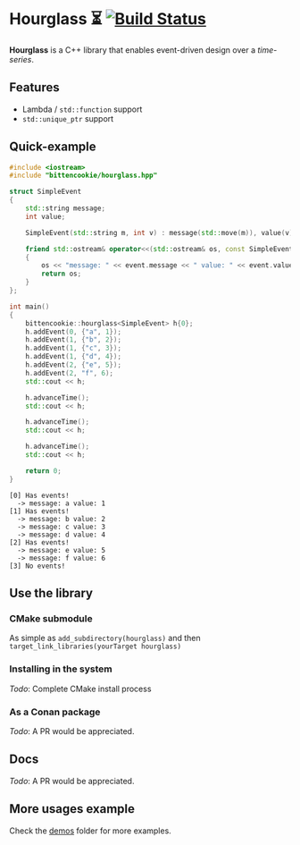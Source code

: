 # Hourglass :hourglass_flowing_sand: [![Build Status](https://travis-ci.com/bitten-cookie/hourglass.svg?branch=master)](https://travis-ci.com/bitten-cookie/hourglass)

**Hourglass** is a C++ library that enables event-driven design over a *time-series*.

## Features

- Lambda / `std::function` support
- `std::unique_ptr` support

## Quick-example

```cpp
#include <iostream>
#include "bittencookie/hourglass.hpp"

struct SimpleEvent
{
    std::string message;
    int value;

    SimpleEvent(std::string m, int v) : message(std::move(m)), value(v) {}

    friend std::ostream& operator<<(std::ostream& os, const SimpleEvent& event)
    {
        os << "message: " << event.message << " value: " << event.value;
        return os;
    }
};

int main()
{
    bittencookie::hourglass<SimpleEvent> h{0};
    h.addEvent(0, {"a", 1});
    h.addEvent(1, {"b", 2});
    h.addEvent(1, {"c", 3});
    h.addEvent(1, {"d", 4});
    h.addEvent(2, {"e", 5});
    h.addEvent(2, "f", 6);
    std::cout << h;

    h.advanceTime();
    std::cout << h;

    h.advanceTime();
    std::cout << h;

    h.advanceTime();
    std::cout << h;

    return 0;
}

```

```
[0] Has events!
  -> message: a value: 1
[1] Has events!
  -> message: b value: 2
  -> message: c value: 3
  -> message: d value: 4
[2] Has events!
  -> message: e value: 5
  -> message: f value: 6
[3] No events!
```

## Use the library
### CMake submodule
As simple as `add_subdirectory(hourglass)` and then `target_link_libraries(yourTarget hourglass)`

### Installing in the system
*Todo*: Complete CMake install process

### As a Conan package
*Todo*: A PR would be appreciated.

## Docs
*Todo*: A PR would be appreciated.

## More usages example

Check the [demos](/demos) folder for more examples.
